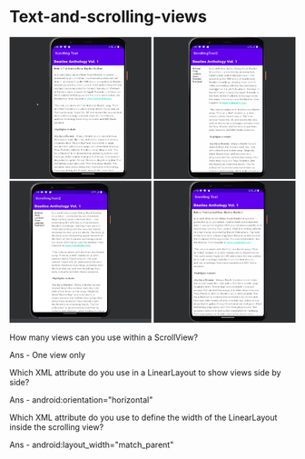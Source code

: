 # Text-and-scrolling-views

<img src="/Screenshot/Scrolling.gif" width="250" height="250"/>

<img src="/Screenshot/Scrolling_text2.gif" width="250" height="250"/>

<img src="/Screenshot/Scrolling_text2.jpg" width="250" height="250"/>

<img src="/Screenshot/Scrolling_text_challenge.gif" width="250" height="250"/>

How many views can you use within a ScrollView?

Ans - One view only

Which XML attribute do you use in a LinearLayout to show views side by side?

Ans - android:orientation="horizontal"

Which XML attribute do you use to define the width of the LinearLayout inside the scrolling view?

Ans - android:layout_width="match_parent"   
